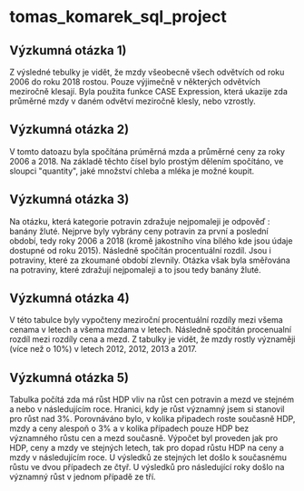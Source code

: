 # tomas_komarek_sql_project

Výzkumná otázka 1)
-----------------
Z výsledné tebulky je vidět, že mzdy všeobecně všech odvětvích od roku 2006 do roku 2018 rostou. Pouze výjimečně v některých odvětvích meziročně klesají. Byla použita funkce CASE Expression, která ukazije zda průměrné mzdy v daném odvětví meziročně klesly, nebo vzrostly.  

Výzkumná otázka 2)
-----------------
V tomto datoazu byla spočítána prúměrná mzda a průměrné ceny za roky 2006 a 2018. Na základě těchto čísel bylo prostým dělením spočítáno, ve sloupci "quantity", jaké množství chleba a mléka je možné koupit. 

Výzkumná otázka 3)
-----------------
Na otázku, která kategorie potravin zdražuje nejpomaleji je odpověď : banány žluté. Nejprve byly vybrány ceny potravin za první a poslední období, tedy roky 2006 a 2018 (kromě jakostního vína bílého kde jsou údaje dostupné od roku 2015). Následně spočítán procentuální rozdíl. Jsou i potraviny, které za zkoumané období zlevnily. Otázka však byla směřována na potraviny, které zdražují nejpomaleji a to jsou tedy banány žluté. 

Výzkumná otázka 4)
-----------------
V této tabulce byly vypočteny meziroční procentuální rozdíly mezi všema cenama v letech a všema mzdama v letech. Následně spočítán procenualní rozdíl mezi rozdíly cena a mezd. Z tabulky je vidět, že mzdy rostly významěji (více než o 10%) v letech 2012, 2012, 2013 a 2017.    

Výzkumná otázka 5)
-----------------
Tabulka počítá zda má růst HDP vliv na růst cen potravin a mezd ve stejném a nebo v následujícím roce. Hranici, kdy je růst významný jsem si stanovil pro růst nad 3%. Porovnáváno bylo, v kolika připadech roste současně HDP, mzdy a ceny alespoň o 3% a v kolika případech pouze HDP bez významného růstu cen a mezd současně. Výpočet byl proveden jak pro HDP, ceny a mzdy ve stejných letech, tak pro dopad růstu HDP na ceny a mzdy v následujícím roce. U výsledků ze stejných let došlo k současnému růstu ve dvou případech ze čtyř. U výsledků pro následující roky došlo na významný růst v jednom případě ze tří.   